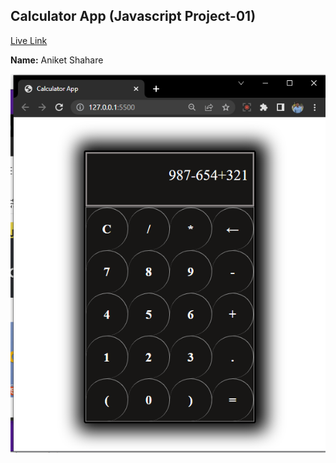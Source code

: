 ## Calculator App (Javascript Project-01)  
[Live Link]()

**Name:** Aniket Shahare

![image](/images/calculator.png)